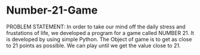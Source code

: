 # Number-21-Game
PROBLEM STATEMENT:
In order to take our mind off the daily stress and frustations of 
life, we developed a program for a game called NUMBER 21.
It is developed by using simple Python. The Object of game is 
to get as close to 21 points as possible. We can play until we get 
the value close to 21.
